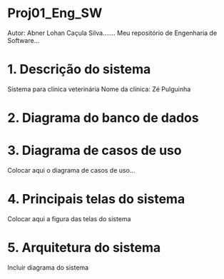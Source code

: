 # Proj01_Eng_SW

Autor: Abner Lohan Caçula Silva.......
Meu repositório de Engenharia de Software...

# 1. Descrição do sistema

Sistema para clínica veterinária
Nome da clínica: Zé Pulguinha

# 2. Diagrama do banco de dados


# 3. Diagrama de casos de uso

Colocar aqui o diagrama de casos de uso...
![]()

# 4. Principais telas do sistema

Colocar aqui a figura das telas do sistema
![]()

# 5. Arquitetura do sistema

Incluir diagrama do sistema
![]()
